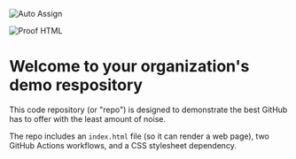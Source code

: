 ![Auto Assign](https://github.com/AWS-PROJECTS2025/demo-repository/actions/workflows/auto-assign.yml/badge.svg)

![Proof HTML](https://github.com/AWS-PROJECTS2025/demo-repository/actions/workflows/proof-html.yml/badge.svg)

# Welcome to your organization's demo respository
This code repository (or "repo") is designed to demonstrate the best GitHub has to offer with the least amount of noise.

The repo includes an `index.html` file (so it can render a web page), two GitHub Actions workflows, and a CSS stylesheet dependency.
